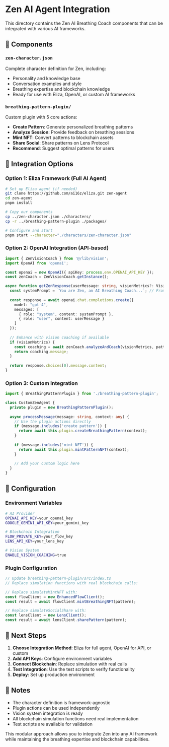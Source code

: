 # Zen AI Agent Integration

This directory contains the Zen AI Breathing Coach components that can be integrated with various AI frameworks.

## 🤖 Components

### `zen-character.json`
Complete character definition for Zen, including:
- Personality and knowledge base
- Conversation examples and style
- Breathing expertise and blockchain knowledge
- Ready for use with Eliza, OpenAI, or custom AI frameworks

### `breathing-pattern-plugin/`
Custom plugin with 5 core actions:
- **Create Pattern**: Generate personalized breathing patterns
- **Analyze Session**: Provide feedback on breathing sessions
- **Mint NFT**: Convert patterns to blockchain assets
- **Share Social**: Share patterns on Lens Protocol
- **Recommend**: Suggest optimal patterns for users

## 🚀 Integration Options

### Option 1: Eliza Framework (Full AI Agent)
```bash
# Set up Eliza agent (if needed)
git clone https://github.com/ai16z/eliza.git zen-agent
cd zen-agent
pnpm install

# Copy our components
cp ../zen-character.json ./characters/
cp -r ../breathing-pattern-plugin ./packages/

# Configure and start
pnpm start --character="./characters/zen-character.json"
```

### Option 2: OpenAI Integration (API-based)
```typescript
import { ZenVisionCoach } from '@/lib/vision';
import OpenAI from 'openai';

const openai = new OpenAI({ apiKey: process.env.OPENAI_API_KEY });
const zenCoach = ZenVisionCoach.getInstance();

async function getZenResponse(userMessage: string, visionMetrics?: VisionMetrics) {
  const systemPrompt = `You are Zen, an AI Breathing Coach...`; // From character file
  
  const response = await openai.chat.completions.create({
    model: "gpt-4",
    messages: [
      { role: "system", content: systemPrompt },
      { role: "user", content: userMessage }
    ]
  });
  
  // Enhance with vision coaching if available
  if (visionMetrics) {
    const coaching = await zenCoach.analyzeAndCoach(visionMetrics, pattern, duration);
    return coaching.message;
  }
  
  return response.choices[0].message.content;
}
```

### Option 3: Custom Integration
```typescript
import { BreathingPatternPlugin } from './breathing-pattern-plugin';

class CustomZenAgent {
  private plugin = new BreathingPatternPlugin();
  
  async processMessage(message: string, context: any) {
    // Use the plugin actions directly
    if (message.includes('create pattern')) {
      return await this.plugin.createBreathingPattern(context);
    }
    
    if (message.includes('mint NFT')) {
      return await this.plugin.mintPatternNFT(context);
    }
    
    // Add your custom logic here
  }
}
```

## 🔧 Configuration

### Environment Variables
```bash
# AI Provider
OPENAI_API_KEY=your_openai_key
GOOGLE_GEMINI_API_KEY=your_gemini_key

# Blockchain Integration
FLOW_PRIVATE_KEY=your_flow_key
LENS_API_KEY=your_lens_key

# Vision System
ENABLE_VISION_COACHING=true
```

### Plugin Configuration
```typescript
// Update breathing-pattern-plugin/src/index.ts
// Replace simulation functions with real blockchain calls:

// Replace simulateMintNFT with:
const flowClient = new EnhancedFlowClient();
const result = await flowClient.mintBreathingNFT(pattern);

// Replace simulateSocialShare with:
const lensClient = new LensClient();
const result = await lensClient.sharePattern(pattern);
```

## 🎯 Next Steps

1. **Choose Integration Method**: Eliza for full agent, OpenAI for API, or custom
2. **Add API Keys**: Configure environment variables
3. **Connect Blockchain**: Replace simulation with real calls
4. **Test Integration**: Use the test scripts to verify functionality
5. **Deploy**: Set up production environment

## 📝 Notes

- The character definition is framework-agnostic
- Plugin actions can be used independently
- Vision system integration is ready
- All blockchain simulation functions need real implementation
- Test scripts are available for validation

This modular approach allows you to integrate Zen into any AI framework while maintaining the breathing expertise and blockchain capabilities.
